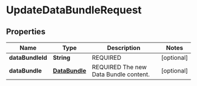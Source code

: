 
# UpdateDataBundleRequest

## Properties
Name | Type | Description | Notes
------------ | ------------- | ------------- | -------------
**dataBundleId** | **String** | REQUIRED |  [optional]
**dataBundle** | [**DataBundle**](DataBundle.md) | REQUIRED The new Data Bundle content. |  [optional]



